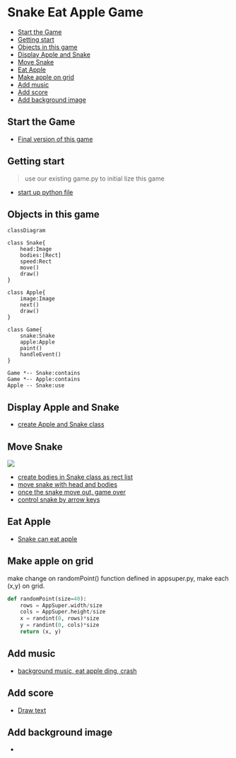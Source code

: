 <h1>Snake Eat Apple Game</h1>

- [Start the Game](#start-the-game)
- [Getting start](#getting-start)
- [Objects in this game](#objects-in-this-game)
- [Display Apple and Snake](#display-apple-and-snake)
- [Move Snake](#move-snake)
- [Eat Apple](#eat-apple)
- [Make apple on grid](#make-apple-on-grid)
- [Add music](#add-music)
- [Add score](#add-score)
- [Add background image](#add-background-image)

## Start the Game
* [Final version of this game](../src/snakeEatApple.py)
  
## Getting start
> use our existing game.py to initial lize this game
* [start up python file](../src/snakeEatApple1.py)

## Objects in this game

```mermaid
classDiagram

class Snake{
    head:Image
    bodies:[Rect]
    speed:Rect
    move()
    draw()
}

class Apple{
    image:Image
    next()
    draw()
}

class Game{
    snake:Snake
    apple:Apple
    paint()
    handleEvent()
}

Game *-- Snake:contains
Game *-- Apple:contains
Apple -- Snake:use
```

## Display Apple and Snake
* [create Apple and Snake class](../src/snakeEatApple2.py)

## Move Snake

![](images/snakeMove.svg)
* [create bodies in Snake class as rect list](../src/snakeEatApple3.py)
* [move snake with head and bodies](../src/snakeEatApple4.py)
* [once the snake move out, game over](../src/snakeEatApple5.py)
* [control snake by arrow keys](../src/snakeEatApple6.py)

## Eat Apple
* [Snake can eat apple](../src/snakeEatApple7.py)

## Make apple on grid
make change on randomPoint() function defined in appsuper.py, make each (x,y) on grid.

```py
def randomPoint(size=40):
    rows = AppSuper.width/size
    cols = AppSuper.height/size
    x = randint(0, rows)*size
    y = randint(0, cols)*size
    return (x, y)
```

## Add music
* [background music, eat apple ding, crash](../src/snakeEatApple8.py)

## Add score
* [Draw text](../src/snakeEatApple9.py)

## Add background image
* []()